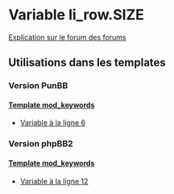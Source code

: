 # Variable li_row.SIZE
[Explication sur le forum des forums](http://forum.forumactif.com/t294113-listing-des-variables#li_row.SIZE)
## Utilisations dans les templates
### Version PunBB
#### [Template mod_keywords](punbb/mod_keywords.md)
* [Variable à la ligne 6](../punbb/mod_keywords.tpl#L6)
### Version phpBB2
#### [Template mod_keywords](subsilver/mod_keywords.md)
* [Variable à la ligne 12](../subsilver/mod_keywords.tpl#L12)